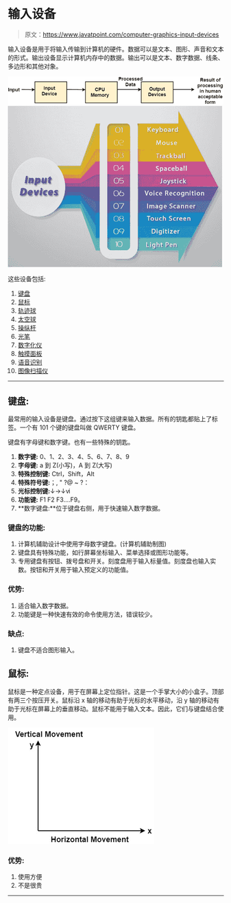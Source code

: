 # 输入设备

> 原文：<https://www.javatpoint.com/computer-graphics-input-devices>

输入设备是用于将输入传输到计算机的硬件。数据可以是文本、图形、声音和文本的形式。输出设备显示计算机内存中的数据。输出可以是文本、数字数据、线条、多边形和其他对象。

![Input Devices](img/2371bba12ff4d2560b93b89997772954.png)
![Input Devices](img/b0d3e5fcddbfac6474d4c510af328b1f.png)

这些设备包括:

1.  [键盘](#keyboard)
2.  [鼠标](#mouse)
3.  [轨迹球](computer-graphics-trackball)
4.  [太空球](computer-graphics-trackball#spaceball)
5.  [操纵杆](computer-graphics-trackball#joystick)
6.  [光笔](computer-graphics-light-pen)
7.  [数字化仪](computer-graphics-light-pen#digitizer)
8.  [触摸面板](computer-graphics-light-pen#touch-panels)
9.  [语音识别](computer-graphics-light-pen#voice-recognition)
10.  [图像扫描仪](computer-graphics-image-scanner)

* * *

## 键盘:

最常用的输入设备是键盘。通过按下这组键来输入数据。所有的钥匙都贴上了标签。一个有 101 个键的键盘叫做 QWERTY 键盘。

键盘有字母键和数字键。也有一些特殊的钥匙。

1.  **数字键:** 0、1、2、3、4、5、6、7、8、9
2.  **字母键:** a 到 Z(小写)，A 到 Z(大写)
3.  **特殊控制键:** Ctrl，Shift，Alt
4.  **特殊符号键:**；, " ?@ ~ ?：
5.  **光标控制键:**↓→↓ⅵ
6.  **功能键:** F1 F2 F3....F9。
7.  **数字键盘:**位于键盘右侧，用于快速输入数字数据。

### 键盘的功能:

1.  计算机辅助设计中使用字母数字键盘。(计算机辅助制图)
2.  键盘具有特殊功能，如行屏幕坐标输入、菜单选择或图形功能等。
3.  专用键盘有按钮、拨号盘和开关。刻度盘用于输入标量值。刻度盘也输入实数。按钮和开关用于输入预定义的功能值。

### 优势:

1.  适合输入数字数据。
2.  功能键是一种快速有效的命令使用方法，错误较少。

### 缺点:

1.  键盘不适合图形输入。

## 鼠标:

鼠标是一种定点设备，用于在屏幕上定位指针。这是一个手掌大小的小盒子。顶部有两三个按压开关。鼠标沿 x 轴的移动有助于光标的水平移动，沿 y 轴的移动有助于光标在屏幕上的垂直移动。鼠标不能用于输入文本。因此，它们与键盘结合使用。

![Input Devices](img/23f772270a1b0f4c0bc04fced81ebe1a.png)

### 优势:

1.  使用方便
2.  不是很贵

* * *